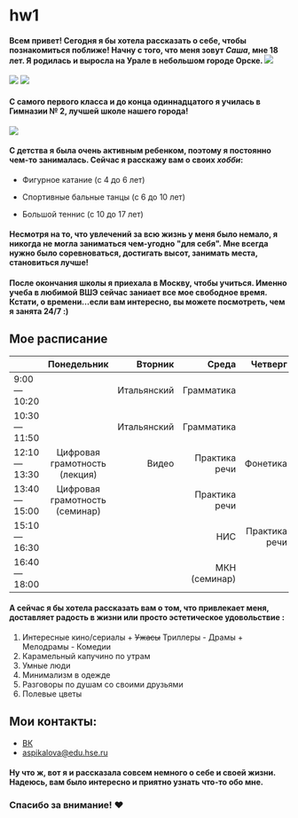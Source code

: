 # hw1
#### Всем привет! Сегодня я бы хотела рассказать о себе, чтобы познакомиться поближе! Начну с того, что меня зовут *Саша*, мне 18 лет. Я родилась и выросла на Урале в небольшом городе Орске. ![](https://upload.wikimedia.org/wikipedia/commons/2/2f/St.Orsk.jpg)
![](https://img-fotki.yandex.ru/get/9744/32494785.40a/0_abb49_57ae5ff0_XXL.jpg) ![](https://lh3.googleusercontent.com/-w7d8haf-CeE/VX5rY54HgQI/AAAAAAAAPms/moi6U8s8cs4/s800/d-55.jpg)

#### С самого первого класса и до конца одиннадцатого я училась в Гимназии № 2, лучшей школе нашего города!
![](https://avatars.mds.yandex.net/get-altay/367512/2a0000015e4cf48325127f55a5f923938a5f/L)
#### С детства я была очень активным ребенком, поэтому я постоянно чем-то занималась. Сейчас я расскажу вам о своих *хобби*:
  + Фигурное катание (с 4 до 6 лет) 
  - Спортивные бальные танцы (с 6 до 10 лет)
  + Большой теннис (с 10 до 17 лет)
#### Несмотря на то, что увлечений за всю жизнь у меня было немало, я никогда не могла заниматься чем-угодно "для себя". Мне всегда нужно было соревноваться, достигать высот, занимать места, становиться лучше!
#### После окончания школы я приехала в Москву, чтобы учиться. Именно учеба в любимой ВШЭ сейчас заниает все мое свободное время. Кстати, о времени...если вам интересно, вы можете посмотреть, чем я занята 24/7 :)
## Мое расписание
||Понедельник|Вторник|Среда|Четверг|Пятница|Суббота
---|:---:|---:|---:|---:|---:|---:
9:00—10:20||Итальянский|Грамматика|||
10:30—11:50||Итальянский|Грамматика|||
12:10—13:30|Цифровая грамотность (лекция)|Видео|Практика речи|Фонетика||
13:40—15:00|Цифровая грамотность (семинар)||Практика речи|||Латынь
15:10—16:30|||НИС|Практика речи|МКН (лекция)|
16:40—18:00|||МКН (семинар)|||
#### А сейчас я бы хотела рассказать вам о том, что привлекает меня, доставляет радость в жизни или просто эстетическое удовольствие  :
   1. Интересные кино/сериалы
     + ~~Ужасы~~ Триллеры
     - Драмы
     + Мелодрамы
     - Комедии
   2. Карамельный капучино по утрам
   3. Умные люди
   4. Минимализм в одежде
   5. Разговоры по душам со своими друзьями
   6. Полевые цветы
## Мои контакты:
   + [ВК](https://vk.com/alexandra_pikalova)
   + aspikalova@edu.hse.ru
#### Ну что ж, вот я и рассказала совсем немного о себе и своей жизни. Надеюсь, вам было интересно и приятно узнать что-то обо мне. 
### Спасибо за внимание! ♥
